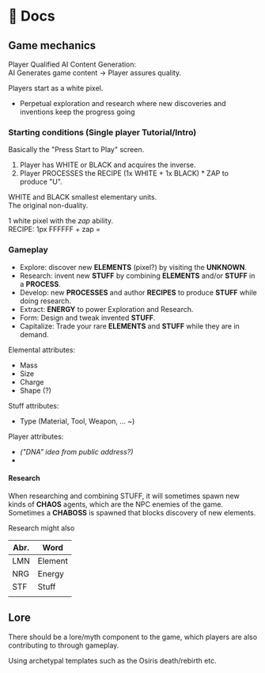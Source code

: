 # 📄 Docs

## Game mechanics

Player Qualified AI Content Generation:  
AI Generates game content -> Player assures quality.

Players start as a white pixel.

- Perpetual exploration and research where new discoveries and inventions keep the progress going 


### Starting conditions (Single player Tutorial/Intro)

Basically the "Press Start to Play" screen.  
1. Player has WHITE or BLACK and acquires the inverse.  
2. Player PROCESSES the RECIPE (1x WHITE + 1x BLACK) * ZAP to produce "U".

WHITE and BLACK smallest elementary units.  
The original non-duality.

1 white pixel with the *zap* ability.  
RECIPE: 1px FFFFFF + zap = 



### Gameplay

- Explore: discover new **ELEMENTS** (pixel?) by visiting the **UNKNOWN**.
- Research: invent new **STUFF** by combining **ELEMENTS** and/or **STUFF** in a **PROCESS**.
- Develop: new **PROCESSES** and author **RECIPES** to produce **STUFF** while doing research.
- Extract: **ENERGY** to power Exploration and Research.
- Form: Design and tweak invented **STUFF**.
- Capitalize: Trade your rare **ELEMENTS** and **STUFF** while they are in demand.


Elemental attributes:  
- Mass
- Size
- Charge
- Shape (?)

Stuff attributes:  
- Type (Material, Tool, Weapon, ... ~)

Player attributes:  
- _("DNA" idea from public address?)_
- 

#### Research
When researching and combining STUFF, it will sometimes spawn new kinds of
**CHAOS** agents, which are the NPC enemies of the game.  
Sometimes a **CHABOSS** is spawned that blocks discovery of new elements.  

Research might also 


| Abr. | Word    |
| ---- | ------- |
| LMN  | Element |
| NRG  | Energy  |
| STF  | Stuff   |
|      |         |


## Lore
There should be a lore/myth component to the game, which players are also contributing to through gameplay.

Using archetypal templates such as the Osiris death/rebirth etc.
